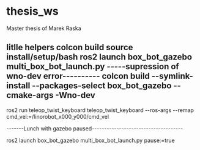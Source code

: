# thesis_ws
Master thesis of Marek Raska

litlle helpers
colcon build
source install/setup/bash
ros2 launch box_bot_gazebo multi_box_bot_launch.py
-----supression of wno-dev error----------
colcon build --symlink-install --packages-select box_bot_gazebo --cmake-args -Wno-dev
-----------------------------------------

ros2 run teleop_twist_keyboard teleop_twist_keyboard --ros-args --remap cmd_vel:=/linorobot_x000_y000/cmd_vel

-------Lunch with gazebo paused-------------------------------------

ros2 launch box_bot_gazebo multi_box_bot_launch.py pause:=true
